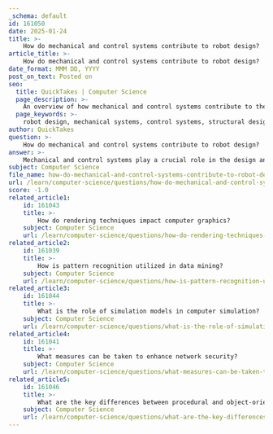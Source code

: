 ```yaml
---
_schema: default
id: 161050
date: 2025-01-24
title: >-
    How do mechanical and control systems contribute to robot design?
article_title: >-
    How do mechanical and control systems contribute to robot design?
date_format: MMM DD, YYYY
post_on_text: Posted on
seo:
  title: QuickTakes | Computer Science
  page_description: >-
    An overview of how mechanical and control systems contribute to the design and functionality of robots, highlighting their roles in structural integrity, movement management, automation, and advanced control techniques.
  page_keywords: >-
    robot design, mechanical systems, control systems, structural design, kinematic models, robotics engineering, movement management, feedback mechanisms, automation, mechatronics, advanced control techniques, integration, reliability, performance, sensors, actuation
author: QuickTakes
question: >-
    How do mechanical and control systems contribute to robot design?
answer: >-
    Mechanical and control systems play a crucial role in the design and functionality of robots. Here’s how each contributes to robot design:\n\n### Mechanical Systems in Robot Design\n\n1. **Structural Design**: Mechanical engineers are responsible for crafting the physical structure of robots. This includes determining the size, shape, and materials used in the robot's body. The design must ensure that the robot can withstand operational stresses while being lightweight and efficient.\n\n2. **Kinematic Models**: The integration of links and joints forms the kinematic model of a robot. This model is essential for understanding how the robot will move and interact with its environment. Mechanical engineers design these components to ensure smooth and precise movements.\n\n3. **Robustness and Reliability**: A strong mechanical engineering background allows for the creation of robots that are efficient, reliable, and capable of operating in various environments, from medical applications to space exploration. The mechanical design must account for the specific tasks the robot will perform.\n\n4. **Integration with Electronics**: The interface between mechanical elements and electronic components is vital. Mechanical designs must accommodate electrical interfaces to ensure that sensors and actuators can be effectively integrated, allowing for controlled motion and functionality.\n\n### Control Systems in Robot Design\n\n1. **Movement Management**: Control systems are essential for managing the movements and functions of robots. They ensure that the robot's actions align with its intended tasks, providing a bridge between the robot's commands and its physical movements.\n\n2. **Feedback Mechanisms**: Control systems utilize sensors to measure the robot's motion and forces, sending this data back to the controller. This feedback loop is crucial for adjusting the robot's actions in real-time, allowing for precise control and navigation in dynamic environments.\n\n3. **Programming and Automation**: Robot Control Systems (RCS) or Robot Management Systems (RMS) are software programs that manage the joint actions of automated mobile robots. These systems command and regulate the robot's behavior, enabling efficient operation and task execution.\n\n4. **Advanced Control Techniques**: As robotics technology evolves, so do control systems. They incorporate sophisticated algorithms to enhance the robot's capabilities, such as adaptive control, which allows robots to adjust their behavior based on environmental changes.\n\n5. **Mechatronics Integration**: The field of mechatronics combines mechanical systems, electrical systems, and control theory. This interdisciplinary approach is fundamental in designing complex robotic systems that require seamless interaction between mechanical and control components.\n\n### Conclusion\n\nIn summary, mechanical and control systems are integral to robot design. Mechanical engineering provides the structural foundation and kinematic models necessary for movement, while control systems ensure that these movements are executed accurately and efficiently. Together, they enable the development of advanced robotic systems capable of performing a wide range of tasks across various industries.
subject: Computer Science
file_name: how-do-mechanical-and-control-systems-contribute-to-robot-design.md
url: /learn/computer-science/questions/how-do-mechanical-and-control-systems-contribute-to-robot-design
score: -1.0
related_article1:
    id: 161043
    title: >-
        How do rendering techniques impact computer graphics?
    subject: Computer Science
    url: /learn/computer-science/questions/how-do-rendering-techniques-impact-computer-graphics
related_article2:
    id: 161039
    title: >-
        How is pattern recognition utilized in data mining?
    subject: Computer Science
    url: /learn/computer-science/questions/how-is-pattern-recognition-utilized-in-data-mining
related_article3:
    id: 161044
    title: >-
        What is the role of simulation models in computer simulation?
    subject: Computer Science
    url: /learn/computer-science/questions/what-is-the-role-of-simulation-models-in-computer-simulation
related_article4:
    id: 161041
    title: >-
        What measures can be taken to enhance network security?
    subject: Computer Science
    url: /learn/computer-science/questions/what-measures-can-be-taken-to-enhance-network-security
related_article5:
    id: 161046
    title: >-
        What are the key differences between procedural and object-oriented programming paradigms?
    subject: Computer Science
    url: /learn/computer-science/questions/what-are-the-key-differences-between-procedural-and-objectoriented-programming-paradigms
---
```


&nbsp;